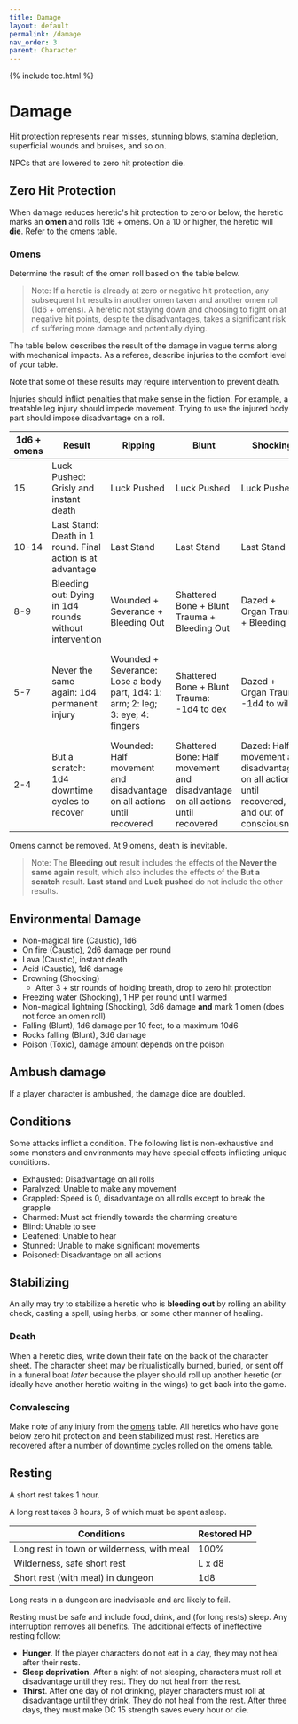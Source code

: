 ```yaml
---
title: Damage
layout: default
permalink: /damage
nav_order: 3
parent: Character
---
```


{% include toc.html %}

# Damage

Hit protection represents near misses, stunning blows, stamina depletion, superficial wounds and bruises, and so on. 

NPCs that are lowered to zero hit protection die.

## Zero Hit Protection

When damage reduces heretic's hit protection to zero or below, the heretic marks an **omen** and rolls 1d6 + omens. On a 10 or higher, the heretic will **die**. Refer to the omens table.

### Omens

Determine the result of the omen roll based on the table below.

> Note: If a heretic is already at zero or negative hit protection, any subsequent hit results in another omen taken and another omen roll (1d6 + omens). A heretic not staying down and choosing to fight on at negative hit points, despite the disadvantages, takes a significant risk of suffering more damage and potentially dying.

The table below describes the result of the damage in vague terms along with mechanical impacts. As a referee, describe injuries to the comfort level of your table.

Note that some of these results may require intervention to prevent death.

Injuries should inflict penalties that make sense in the fiction. For example, a treatable leg injury should impede movement. Trying to use the injured body part should impose disadvantage on a roll.

| 1d6 + omens | Result                                                     | Ripping                                                                        | Blunt                                                                         | Shocking                                                                                          | Caustic                                                  | Toxic                                                                           |
| ----------- | ---------------------------------------------------------- | ------------------------------------------------------------------------------ | ----------------------------------------------------------------------------- | ------------------------------------------------------------------------------------------------- | -------------------------------------------------------- | ------------------------------------------------------------------------------- |
| 15          | Luck Pushed: Grisly and instant death                      | Luck Pushed                                                                    | Luck Pushed                                                                   | Luck Pushed                                                                                       | Luck Pushed                                              | Luck Pushed                                                                     |
| 10-14       | Last Stand: Death in 1 round. Final action is at advantage | Last Stand                                                                     | Last Stand                                                                    | Last Stand                                                                                        | Last Stand                                               | Last Stand                                                                      |
| 8-9         | Bleeding out: Dying in 1d4 rounds without intervention     | Wounded + Severance + Bleeding Out                                             | Shattered Bone + Blunt Trauma + Bleeding Out                                  | Dazed + Organ Trauma + Bleeding Out                                                               | Lung Damage + Burned + Bleeding Out                      | Ill + Compromised Immunity + Bleeding Out                                       |
| 5-7         | Never the same again: 1d4 permanent injury                 | Wounded + Severance: Lose a body part, 1d4: 1: arm; 2: leg; 3: eye; 4: fingers | Shattered Bone + Blunt Trauma: -1d4 to dex                                    | Dazed + Organ Trauma: -1d4 to wil                                                                 | Lung Damage + Burned: -1d4 to str                        | Ill + Compromised Immunity: All saves versus toxins permanently at disadvantage |
| 2-4         | But a scratch: 1d4 downtime cycles to recover              | Wounded: Half movement and disadvantage on all actions until recovered         | Shattered Bone: Half movement and disadvantage on all actions until recovered | Dazed: Half movement and disadvantage on all actions until recovered, in and out of consciousness | Lung Damage: Disadvantage on all actions until recovered | Ill: Half movement and disadvantage on all actions until recovered              |

Omens cannot be removed. At 9 omens, death is inevitable.

> Note: The **Bleeding out** result includes the effects of the **Never the same again** result, which also includes the effects of the **But a scratch** result. **Last stand** and **Luck pushed** do not include the other results.

## Environmental Damage

- Non-magical fire (Caustic), 1d6
- On fire (Caustic), 2d6 damage per round
- Lava (Caustic), instant death
- Acid (Caustic), 1d6 damage 
- Drowning (Shocking)
	- After 3 + str rounds of holding breath, drop to zero hit protection
- Freezing water (Shocking), 1 HP per round until warmed
- Non-magical lightning (Shocking), 3d6 damage **and** mark 1 omen (does not force an omen roll)
- Falling (Blunt), 1d6 damage per 10 feet, to a maximum 10d6
- Rocks falling (Blunt), 3d6 damage
- Poison (Toxic), damage amount depends on the poison

## Ambush damage

If a player character is ambushed, the damage dice are doubled.

## Conditions

Some attacks inflict a condition. The following list is non-exhaustive and some monsters and environments may have special effects inflicting unique conditions.

- Exhausted: Disadvantage on all rolls
- Paralyzed: Unable to make any movement
- Grappled: Speed is 0, disadvantage on all rolls except to break the grapple
- Charmed: Must act friendly towards the charming creature
- Blind: Unable to see
- Deafened: Unable to hear
- Stunned: Unable to make significant movements
- Poisoned: Disadvantage on all actions

## Stabilizing 

An ally may try to stabilize a heretic who is **bleeding out** by rolling an ability check, casting a spell, using herbs, or some other manner of healing. 

### Death 

When a heretic dies, write down their fate on the back of the character sheet. The character sheet may be ritualistically burned, buried, or sent off in a funeral boat *later* because the player should roll up another heretic (or ideally have another heretic waiting in the wings) to get back into the game.

### Convalescing

Make note of any injury from the [omens](#omens) table. All heretics who have gone below zero hit protection and been stabilized must rest. Heretics are recovered after a number of [downtime cycles](downtimecycle#convalescing) rolled on the omens table.

## Resting

A short rest takes 1 hour. 

A long rest takes 8 hours, 6 of which must be spent asleep. 

| Conditions                                 | Restored HP |
| ------------------------------------------ | ----------- |
| Long rest in town or wilderness, with meal | 100%        |
| Wilderness, safe short rest                | L x d8      |
| Short rest (with meal) in dungeon          | 1d8         |

Long rests in a dungeon are inadvisable and are likely to fail. 

Resting must be safe and include food, drink, and (for long rests) sleep. Any interruption removes all benefits. The additional effects of ineffective resting follow: 

- **Hunger**. If the player characters do not eat in a day, they may not heal after their rests.
- **Sleep deprivation**. After a night of not sleeping, characters must roll at disadvantage until they rest. They do not heal from the rest. 
- **Thirst**. After one day of not drinking, player characters must roll at disadvantage until they drink.  They do not heal from the rest. After three days, they must make DC 15 strength saves every hour or die. 